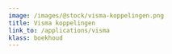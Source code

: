 ```yaml
---
image: /images/@stock/visma-koppelingen.png
title: Visma koppelingen
link_to: /applications/visma
klass: boekhoud
---
```

